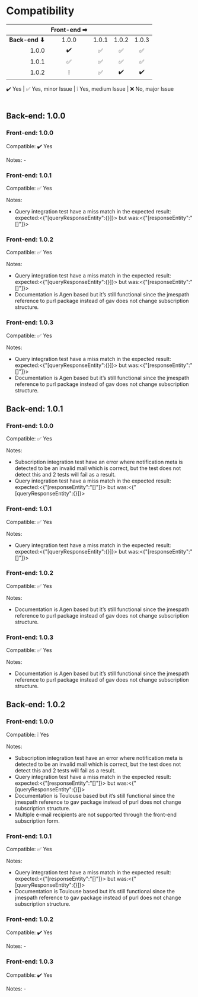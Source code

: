 # Compatibility

|              |Front-end ➡|        |        |        |
|-------------:|:---------:|:------:|:------:|:------:|
|**Back-end ⬇**|       1.0.0|    1.0.1|    1.0.2|    1.0.3|
|         1.0.0|           ✔️️|       ✅|       ✅|       ✅|
|         1.0.1|          ✅|       ✅|       ✅|       ✅|
|         1.0.2|          ❕|       ✅|        ✔️|        ✔️|

✔️️ Yes | ✅ Yes, minor Issue | ❕ Yes, medium Issue | ❌ No, major Issue
<br>
<br>
## Back-end: 1.0.0
### Front-end: 1.0.0
Compatible: ✔️️ Yes

Notes: -

### Front-end: 1.0.1
Compatible: ✅ Yes

Notes:

- Query integration test have a miss match in the expected result: <br/>
expected:<{"[queryResponseEntity":{}]}> but was:<{"[responseEntity":"[]"]}>

### Front-end: 1.0.2
Compatible: ✅ Yes

Notes:

- Query integration test have a miss match in the expected result: <br/>
expected:<{"[queryResponseEntity":{}]}> but was:<{"[responseEntity":"[]"]}>
- Documentation is Agen based but it’s still functional since the jmespath reference to purl package instead of gav does not change subscription structure.

### Front-end: 1.0.3
Compatible: ✅ Yes

Notes:

- Query integration test have a miss match in the expected result: <br/>
expected:<{"[queryResponseEntity":{}]}> but was:<{"[responseEntity":"[]"]}>
- Documentation is Agen based but it’s still functional since the jmespath reference to purl package instead of gav does not change subscription structure.

## Back-end: 1.0.1
### Front-end: 1.0.0
Compatible: ✅ Yes

Notes:
- Subscription integration test have an error where notification meta is detected to be an invalid mail which is correct, but the test does not detect this and 2 tests will fail as a result.
- Query integration test have a miss match in the expected result: <br>
expected:<{"[responseEntity":"[]"]}> but was:<{"[queryResponseEntity":{}]}>

### Front-end: 1.0.1
Compatible: ✅ Yes

Notes:

- Query integration test have a miss match in the expected result: <br>
expected:<{"[queryResponseEntity":{}]}> but was:<{"[responseEntity":"[]"]}>

### Front-end: 1.0.2
Compatible: ✅ Yes

Notes:

- Documentation is Agen based but it’s still functional since the jmespath reference to purl package instead of gav does not change subscription structure.

### Front-end: 1.0.3
Compatible: ✅ Yes

Notes:

- Documentation is Agen based but it’s still functional since the jmespath reference to purl package instead of gav does not change subscription structure.

## Back-end: 1.0.2
### Front-end: 1.0.0
Compatible: ❕ Yes

Notes:
- Subscription integration test have an error where notification meta is detected to be an invalid mail which is correct, but the test does not detect this and 2 tests will fail as a result.
- Query integration test have a miss match in the expected result: <br>
expected:<{"[responseEntity":"[]"]}> but was:<{"[queryResponseEntity":{}]}>
- Documentation is Toulouse based but it’s still functional since the jmespath reference to gav package instead of purl does not change subscription structure.
- Multiple e-mail recipients are not supported through the front-end subscription form. 

### Front-end: 1.0.1
Compatible: ✅ Yes

Notes:

- Query integration test have a miss match in the expected result: <br>
expected:<{"[responseEntity":"[]"]}> but was:<{"[queryResponseEntity":{}]}>
- Documentation is Toulouse based but it’s still functional since the jmespath reference to gav package instead of purl does not change subscription structure.

### Front-end: 1.0.2
Compatible: ✔️️ Yes

Notes: -

### Front-end: 1.0.3
Compatible: ✔️️ Yes

Notes: -